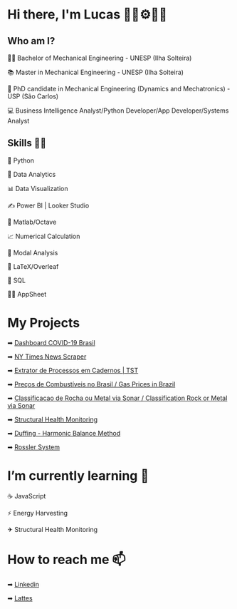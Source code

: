 # Hi there, I'm Lucas 👋🔧⚙👨‍💻


## Who am I?

👨‍🎓 Bachelor of Mechanical Engineering - UNESP (Ilha Solteira)

📚 Master in Mechanical Engineering - UNESP (Ilha Solteira)

🤖 PhD candidate in Mechanical Engineering (Dynamics and Mechatronics) - USP (São Carlos)

💻 Business Intelligence Analyst/Python Developer/App Developer/Systems Analyst

## Skills 👨‍💻

🐍 Python

🎲 Data Analytics

📊 Data Visualization

✍ Power BI | Looker Studio

📝 Matlab/Octave

📈 Numerical Calculation

🔨 Modal Analysis

🍃 LaTeX/Overleaf

📄 SQL

🧑‍💻 AppSheet



# My Projects

➡ [Dashboard COVID-19 Brasil](https://github.com/lucaszanov/dashboard-covid-19)

➡ [NY Times News Scraper](https://github.com/lucaszanov/rpa-project-nytimes)

➡ [Extrator de Processos em Cadernos | TST](https://github.com/lucaszanov/ExtratorCadernosProcessosTST)

➡ [Preços de Combustíveis no Brasil / Gas Prices in Brazil](https://github.com/lucaszanov/Precos-de-Combustiveis-no-Brasil-Gas-Prices-in-Brazil)

➡ [Classificacao de Rocha ou Metal via Sonar / Classification Rock or Metal via Sonar](https://github.com/lucaszanov/Classificacao-de-Rocha-ou-Metal-via-Sonar-Classification--Rock-or-Metal--via-Sonar)

➡ [Structural Health Monitoring](https://github.com/lucaszanov/Structural-Health-Monitoring)

➡ [Duffing - Harmonic Balance Method](https://github.com/lucaszanov/Duffing-Harmonic-Balance-Method)

➡ [Rossler System](https://github.com/lucaszanov/Rossler-system)


# I’m currently learning 🌱

☕ JavaScript

⚡ Energy Harvesting

✈ Structural Health Monitoring


# How to reach me 📫 

➡ [Linkedin](https://www.linkedin.com/in/lucas-zanovello-tahara-628a31102/)

➡ [Lattes](http://lattes.cnpq.br/2694652066032197)
